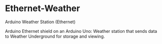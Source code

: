 # Ethernet-Weather
Arduino Weather Station (Ethernet)

Arduino Ethernet shield on an Arduino Uno: Weather station that sends data to Weather Underground for storage and viewing.
